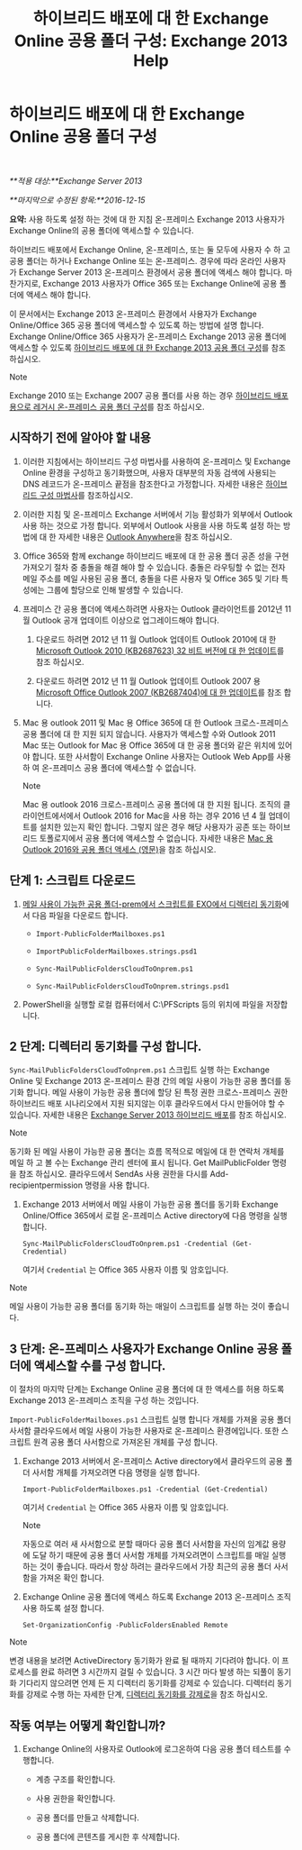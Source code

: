 ﻿---
title: '하이브리드 배포에 대 한 Exchange Online 공용 폴더 구성: Exchange 2013 Help'
TOCTitle: 하이브리드 배포에 대 한 Exchange Online 공용 폴더 구성
ms:assetid: d979edb3-967b-4431-8beb-0c236bf7f56d
ms:mtpsurl: https://technet.microsoft.com/ko-kr/library/Mt729076(v=EXCHG.150)
ms:contentKeyID: 72778049
ms.date: 05/23/2018
mtps_version: v=EXCHG.150
ms.translationtype: MT
---

# 하이브리드 배포에 대 한 Exchange Online 공용 폴더 구성

 

_**적용 대상:**Exchange Server 2013_

_**마지막으로 수정된 항목:**2016-12-15_

**요약:** 사용 하도록 설정 하는 것에 대 한 지침 온-프레미스 Exchange 2013 사용자가 Exchange Online의 공용 폴더에 액세스할 수 있습니다.

하이브리드 배포에서 Exchange Online, 온-프레미스, 또는 둘 모두에 사용자 수 하 고 공용 폴더는 하거나 Exchange Online 또는 온-프레미스. 경우에 따라 온라인 사용자가 Exchange Server 2013 온-프레미스 환경에서 공용 폴더에 액세스 해야 합니다. 마찬가지로, Exchange 2013 사용자가 Office 365 또는 Exchange Online에 공용 폴더에 액세스 해야 합니다.

이 문서에서는 Exchange 2013 온-프레미스 환경에서 사용자가 Exchange Online/Office 365 공용 폴더에 액세스할 수 있도록 하는 방법에 설명 합니다. Exchange Online/Office 365 사용자가 온-프레미스 Exchange 2013 공용 폴더에 액세스할 수 있도록 [하이브리드 배포에 대 한 Exchange 2013 공용 폴더 구성](configure-exchange-2013-public-folders-for-a-hybrid-deployment-exchange-2013-help.md)를 참조 하십시오.


> [!NOTE]
> Exchange 2010 또는 Exchange 2007 공용 폴더를 사용 하는 경우 <A href="configure-legacy-on-premises-public-folders-for-a-hybrid-deployment-exchange-2013-help.md">하이브리드 배포용으로 레거시 온-프레미스 공용 폴더 구성</A>를 참조 하십시오.



## 시작하기 전에 알아야 할 내용

1.  이러한 지침에서는 하이브리드 구성 마법사를 사용하여 온-프레미스 및 Exchange Online 환경을 구성하고 동기화했으며, 사용자 대부분의 자동 검색에 사용되는 DNS 레코드가 온-프레미스 끝점을 참조한다고 가정합니다. 자세한 내용은 [하이브리드 구성 마법사](hybrid-configuration-wizard-exchange-2013-help.md)를 참조하십시오.

2.  이러한 지침 및 온-프레미스 Exchange 서버에서 기능 활성화가 외부에서 Outlook 사용 하는 것으로 가정 합니다. 외부에서 Outlook 사용을 사용 하도록 설정 하는 방법에 대 한 자세한 내용은 [Outlook Anywhere](https://technet.microsoft.com/ko-kr/library/bb123741\(v=exchg.150\))을 참조 하십시오.

3.  Office 365와 함께 exchange 하이브리드 배포에 대 한 공용 폴더 공존 성을 구현 가져오기 절차 중 충돌을 해결 해야 할 수 있습니다. 충돌은 라우팅할 수 없는 전자 메일 주소를 메일 사용된 공용 폴더, 충돌을 다른 사용자 및 Office 365 및 기타 특성에는 그룹에 할당으로 인해 발생할 수 있습니다.

4.  프레미스 간 공용 폴더에 액세스하려면 사용자는 Outlook 클라이언트를 2012년 11월 Outlook 공개 업데이트 이상으로 업그레이드해야 합니다.
    
    1.  다운로드 하려면 2012 년 11 월 Outlook 업데이트 Outlook 2010에 대 한 [Microsoft Outlook 2010 (KB2687623) 32 비트 버전에 대 한 업데이트](https://www.microsoft.com/en-us/download/details.aspx?id=35702)를 참조 하십시오.
    
    2.  다운로드 하려면 2012 년 11 월 Outlook 업데이트 Outlook 2007 용 [Microsoft Office Outlook 2007 (KB2687404)에 대 한 업데이트](https://www.microsoft.com/en-us/download/details.aspx?id=35718)를 참조 합니다.

5.  Mac 용 outlook 2011 및 Mac 용 Office 365에 대 한 Outlook 크로스-프레미스 공용 폴더에 대 한 지원 되지 않습니다. 사용자가 액세스할 수와 Outlook 2011 Mac 또는 Outlook for Mac 용 Office 365에 대 한 공용 폴더와 같은 위치에 있어야 합니다. 또한 사서함이 Exchange Online 사용자는 Outlook Web App를 사용 하 여 온-프레미스 공용 폴더에 액세스할 수 없습니다.
    

    > [!NOTE]
    > Mac 용 outlook 2016 크로스-프레미스 공용 폴더에 대 한 지원 됩니다. 조직의 클라이언트에서에서 Outlook 2016 for Mac을 사용 하는 경우 2016 년 4 월 업데이트를 설치한 있는지 확인 합니다. 그렇지 않은 경우 해당 사용자가 공존 또는 하이브리드 토폴로지에서 공용 폴더에 액세스할 수 없습니다. 자세한 내용은 <A href="https://technet.microsoft.com/ko-kr/library/mt788631(v=exchg.150)">Mac 용 Outlook 2016와 공용 폴더 액세스 (영문)</A>을 참조 하십시오.



## 단계 1: 스크립트 다운로드

1.  [메일 사용이 가능한 공용 폴더-prem에서 스크립트를 EXO에서 디렉터리 동기화](https://go.microsoft.com/fwlink/p/?linkid=797795)에서 다음 파일을 다운로드 합니다.
    
      - `Import-PublicFolderMailboxes.ps1`
    
      - `ImportPublicFolderMailboxes.strings.psd1`
    
      - `Sync-MailPublicFoldersCloudToOnprem.ps1`
    
      - `Sync-MailPublicFoldersCloudToOnprem.strings.psd1`

2.  PowerShell을 실행할 로컬 컴퓨터에서 C:\\PFScripts 등의 위치에 파일을 저장합니다.

## 2 단계: 디렉터리 동기화를 구성 합니다.

`Sync-MailPublicFoldersCloudToOnprem.ps1` 스크립트 실행 하는 Exchange Online 및 Exchange 2013 온-프레미스 환경 간의 메일 사용이 가능한 공용 폴더를 동기화 합니다. 메일 사용이 가능한 공용 폴더에 할당 된 특정 권한 크로스-프레미스 권한 하이브리드 배포 시나리오에서 지원 되지않는 이후 클라우드에서 다시 만들어야 할 수 있습니다. 자세한 내용은 [Exchange Server 2013 하이브리드 배포](exchange-server-hybrid-deployments-exchange-2013-help.md)를 참조 하십시오.


> [!NOTE]
> 동기화 된 메일 사용이 가능한 공용 폴더는 흐름 목적으로 메일에 대 한 연락처 개체를 메일 하 고 볼 수는 Exchange 관리 센터에 표시 됩니다. Get MailPublicFolder 명령을 참조 하십시오. 클라우드에서 SendAs 사용 권한을 다시를 Add-recipientpermission 명령을 사용 합니다.



1.  Exchange 2013 서버에서 메일 사용이 가능한 공용 폴더를 동기화 Exchange Online/Office 365에서 로컬 온-프레미스 Active directory에 다음 명령을 실행 합니다.
    
        Sync-MailPublicFoldersCloudToOnprem.ps1 -Credential (Get-Credential)
    
    여기서 `Credential` 는 Office 365 사용자 이름 및 암호입니다.


> [!NOTE]
> 메일 사용이 가능한 공용 폴더를 동기화 하는 매일이 스크립트를 실행 하는 것이 좋습니다.



## 3 단계: 온-프레미스 사용자가 Exchange Online 공용 폴더에 액세스할 수를 구성 합니다.

이 절차의 마지막 단계는 Exchange Online 공용 폴더에 대 한 액세스를 허용 하도록 Exchange 2013 온-프레미스 조직을 구성 하는 것입니다.

`Import-PublicFolderMailboxes.ps1` 스크립트 실행 합니다 개체를 가져올 공용 폴더 사서함 클라우드에서 메일 사용이 가능한 사용자로 온-프레미스 환경에입니다. 또한 스크립트 원격 공용 폴더 사서함으로 가져온된 개체를 구성 합니다.

1.  Exchange 2013 서버에서 온-프레미스 Active directory에서 클라우드의 공용 폴더 사서함 개체를 가져오려면 다음 명령을 실행 합니다.
    
        Import-PublicFolderMailboxes.ps1 -Credential (Get-Credential)
    
    여기서 `Credential` 는 Office 365 사용자 이름 및 암호입니다.
    

    > [!NOTE]
    > 자동으로 여러 새 사서함으로 분할 때마다 공용 폴더 사서함을 자신의 임계값 용량에 도달 하기 때문에 공용 폴더 사서함 개체를 가져오려면이 스크립트를 매일 실행 하는 것이 좋습니다. 따라서 항상 하려는 클라우드에서 가장 최근의 공용 폴더 사서함을 가져온 확인 합니다.



2.  Exchange Online 공용 폴더에 액세스 하도록 Exchange 2013 온-프레미스 조직 사용 하도록 설정 합니다.
    
        Set-OrganizationConfig -PublicFoldersEnabled Remote


> [!NOTE]
> 변경 내용을 보려면 ActiveDirectory 동기화가 완료 될 때까지 기다려야 합니다. 이 프로세스를 완료 하려면 3 시간까지 걸릴 수 있습니다. 3 시간 마다 발생 하는 되풀이 동기화 기다리지 않으려면 언제 든 지 디렉터리 동기화를 강제로 수 있습니다. 디렉터리 동기화를 강제로 수행 하는 자세한 단계, <A href="http://technet.microsoft.com/en-us/library/jj151771.aspx">디렉터리 동기화를 강제로</A>을 참조 하십시오.



## 작동 여부는 어떻게 확인합니까?

1.  Exchange Online의 사용자로 Outlook에 로그온하여 다음 공용 폴더 테스트를 수행합니다.
    
      - 계층 구조를 확인합니다.
    
      - 사용 권한을 확인합니다.
    
      - 공용 폴더를 만들고 삭제합니다.
    
      - 공용 폴더에 콘텐츠를 게시한 후 삭제합니다.

